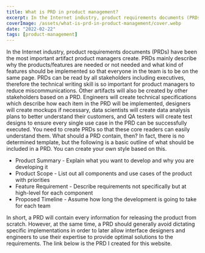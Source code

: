 ```yaml
---
title: What is PRD in product management?
excerpt: In the Internet industry, product requirements documents (PRDs) have been the most important artifact product managers create. PRDs mainly describe why the products/features are needed or not needed and what kind of features should be implemented so that everyone in the team is to be on the same page.
coverImage: /assets/what-is-prd-in-product-management/cover.webp
date: "2022-02-22"
tags: [product-management]
---
```


In the Internet industry, product requirements documents (PRDs) have been the most important artifact product managers create. PRDs mainly describe why the products/features are needed or not needed and what kind of features should be implemented so that everyone in the team is to be on the same page. PRDs can be read by all stakeholders including executives, therefore the technical writing skill is so important for product managers to reduce miscommunications. Other artifacts will also be created by other stakeholders based on a PRD. Engineers will create technical specifications which describe how each item in the PRD will be implemented, designers will create mockups if necessary, data scientists will create data analysis plans to better understand their customers, and QA testers will create test designs to ensure every single use case in the PRD can be successfully executed. You need to create PRDs so that these core readers can easily understand them. What should a PRD contain, then? In fact, there is no determined template, but the following is a basic outline of what should be included in a PRD. You can create your own style based on this.

- Product Summary - Explain what you want to develop and why you are developing it
- Product Scope - List out all components and use cases of the product with priorities
- Feature Requirement - Describe requirements not specifically but at high-level for each component
- Proposed Timeline - Assume how long the development is going to take for each team

In short, a PRD will contain every information for releasing the product from scratch. However, at the same time, a PRD should generally avoid dictating specific implementations in order to later allow interface designers and engineers to use their expertise to provide optimal solutions to the requirements. The link below is the PRD I created for this website.
